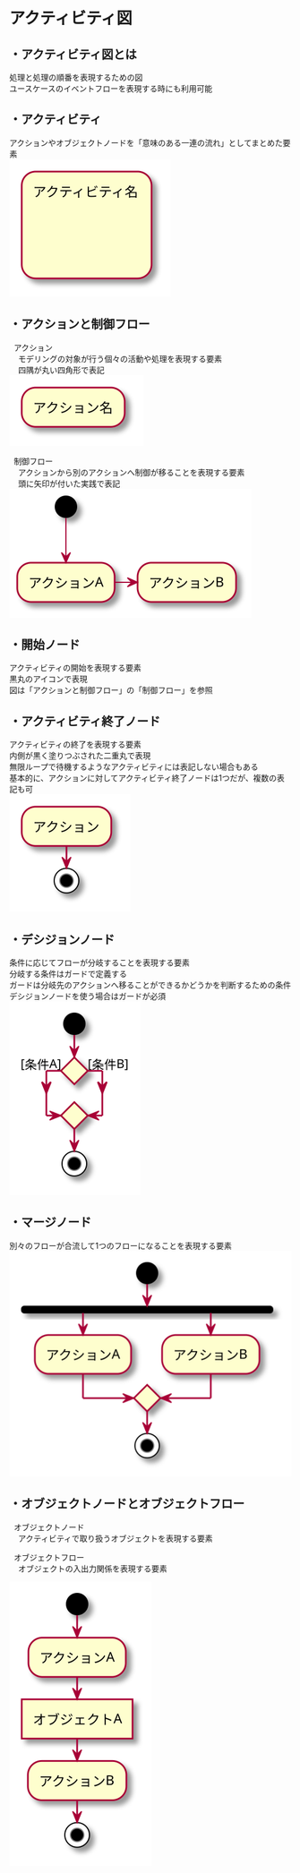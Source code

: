 # アクティビティ図

## ・アクティビティ図とは  
処理と処理の順番を表現するための図  
ユースケースのイベントフローを表現する時にも利用可能  

## ・アクティビティ  
アクションやオブジェクトノードを「意味のある一連の流れ」としてまとめた要素  
![UML描画(アクティビティ)](images/activity-activity.svg)

## ・アクションと制御フロー  
&nbsp;&nbsp;アクション  
&nbsp;&nbsp;&nbsp;&nbsp;モデリングの対象が行う個々の活動や処理を表現する要素  
&nbsp;&nbsp;&nbsp;&nbsp;四隅が丸い四角形で表記  
![UML描画(アクション)](images/activity-action.svg)

&nbsp;&nbsp;制御フロー  
&nbsp;&nbsp;&nbsp;&nbsp;アクションから別のアクションへ制御が移ることを表現する要素  
&nbsp;&nbsp;&nbsp;&nbsp;頭に矢印が付いた実践で表記    
![UML描画(制御フロー)](images/activity-controlflow.svg)

<div style="page-break-before:always"></div>  

## ・開始ノード  
アクティビティの開始を表現する要素  
黒丸のアイコンで表現  
図は「アクションと制御フロー」の「制御フロー」を参照  

## ・アクティビティ終了ノード  
アクティビティの終了を表現する要素  
内側が黒く塗りつぶされた二重丸で表現  
無限ループで待機するようなアクティビティには表記しない場合もある  
基本的に、アクションに対してアクティビティ終了ノードは1つだが、複数の表記も可  
![UML描画(アクティビティ終了ノード)](images/activity-activityfinalnode.svg)

## ・デシジョンノード  
条件に応じてフローが分岐することを表現する要素  
分岐する条件はガードで定義する  
ガードは分岐先のアクションへ移ることができるかどうかを判断するための条件  
デシジョンノードを使う場合はガードが必須  
![UML描画(デシジョンノード)](images/activity-decisionnode.svg)

## ・マージノード  
別々のフローが合流して1つのフローになることを表現する要素  
![UML描画(マージノード)](images/activity-mergenode.svg)

## ・オブジェクトノードとオブジェクトフロー  
&nbsp;&nbsp;オブジェクトノード  
&nbsp;&nbsp;&nbsp;&nbsp;アクティビティで取り扱うオブジェクトを表現する要素  

&nbsp;&nbsp;オブジェクトフロー    
&nbsp;&nbsp;&nbsp;&nbsp;オブジェクトの入出力関係を表現する要素  

![UML描画(オブジェクトノードとオブジェクトフロー)](images/activity-objectnodeandflow.svg)